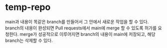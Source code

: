 # temp-repo

<week2>

main과 내용이 똑같은 branch를 만들어서 그 안에서 새로운 작업을 할 수 있다.
branch의 내용이 완성되면 Pull requests에서 main에 merge 할 수 있도록 허가를 요청한다.
merge가 성공적으로 이루어지면 branch의 내용이 main에 저장되고, 해당 branch는 삭제할 수 있다.
